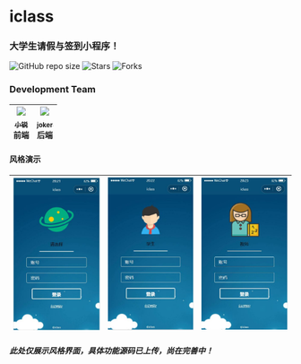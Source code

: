 # iclass
### 大学生请假与签到小程序！
![GitHub repo size](https://img.shields.io/github/repo-size/ixiaorui2018/iclass.svg?style=flat-square)
![Stars](https://img.shields.io/github/stars/ixiaorui2018/iclass.svg?style=flat-square)
![Forks](https://img.shields.io/github/forks/ixiaorui2018/iclass.svg?style=flat-square)

### 
### Development Team

| [<img src="https://github.com/ixiaorui2018.png?s=64" width="100px;"/><br /><sub><b>小锐</b></sub>](https://github.com/ixiaorui2018)<br />**前端**   | [<img src="https://github.com/joker53-1.png?s=64" width="100px;"/><br /><sub><b>joker</b></sub>](https://github.com/joker53-1)<br />**后端**<br />  |
| :---: | :---: |

#### 风格演示
| ![iclass](/Img/1.png) | ![iclass](/Img/2.png) | ![iclass](/Img/3.png) |
| :---: | :---: | :---: |

##### 此处仅展示风格界面，具体功能源码已上传，尚在完善中！

